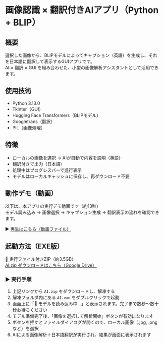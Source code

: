 # 画像認識 × 翻訳付きAIアプリ（Python + BLIP）

## 概要
選択した画像から、BLIPモデルによってキャプション（英語）を生成し、それを日本語に翻訳して表示するGUIアプリです。  
AI × 翻訳 × GUI を組み合わせた、小型の画像解析アシスタントとして活用できます。

## 使用技術
- Python 3.13.0
- Tkinter（GUI）
- Hugging Face Transformers（BLIPモデル）
- Googletrans（翻訳）
- PIL（画像処理）

## 特徴
- ローカルの画像を選択 → AIが自動で内容を説明（英語）
- 翻訳付きで出力（日本語）
- 処理中はプログレスバーで進行表示
- モデルはローカルキャッシュに保存し、再ダウンロード不要

## 動作デモ（動画）

以下は、本アプリの実行デモ動画です（約13秒）  
モデル読み込み → 画像選択 → キャプション生成 → 翻訳表示の流れを確認できます。

▶ [再生はこちら（動画ファイル）](./AI画像認識.mp4)

## 起動方法（EXE版）

🔗 実行ファイル付きZIP（約3.5GB）  
[AI.zip ダウンロードはこちら（Google Drive）](https://drive.google.com/file/d/1ygJiFbwEarPLhadSEzf6AJZaD8aS23BQ/view?usp=sharing)

### ▶ 実行手順

1. 上記リンクから `AI.zip` をダウンロードし、解凍する  
2. 解凍フォルダ内にある `AI.exe` をダブルクリックで起動  
3. 画面上に「🔄 モデルを読み込み中...」と表示されます。完了まで数秒〜数十秒お待ちください  
4. モデル準備完了後、「画像を選択して解析開始」ボタンが有効になります  
5. ボタンを押すとファイルダイアログが開くので、ローカル画像（.jpg, .png など）を選択  
6. AIによる画像解析＋日本語翻訳が実行され、結果が画面に表示されます

